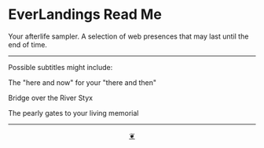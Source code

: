 # EverLandings Read Me

Your afterlife sampler. A selection of web presences that may last until the end of time.

***

Possible subtitles might include:

The "here and now" for your "there and then"

Bridge over the River Styx

The pearly gates to your living memorial

***

<center title="You have reached the end of the line" ><a title="Return to top" href="javascript:window.scrollTo(0,0);" class=aDingbat > ❦ </a></center>